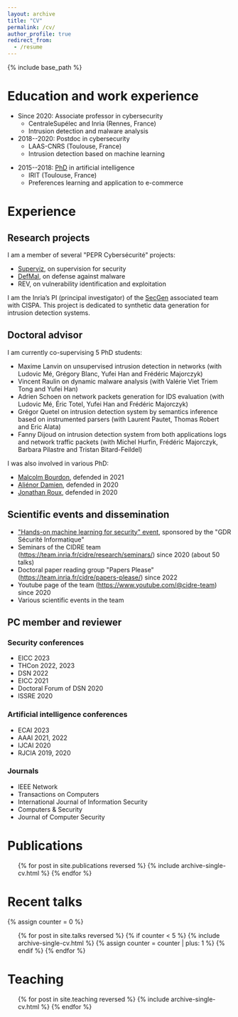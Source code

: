 ```yaml
---
layout: archive
title: "CV"
permalink: /cv/
author_profile: true
redirect_from:
  - /resume
---
```


{% include base_path %}

# Education and work experience
- Since 2020: Associate professor in cybersecurity
    - CentraleSupélec and Inria (Rennes, France)
    - Intrusion detection and malware analysis
- 2018--2020: Postdoc in cybersecurity
    - LAAS-CNRS (Toulouse, France)
    - Intrusion detection based on machine learning
* 2015--2018: [PhD](https://www.theses.fr/2018TOU30182) in artificial intelligence
    - IRIT (Toulouse, France)
    - Preferences learning and application to e-commerce

# Experience

## Research projects

I am a member of several "PEPR Cybersécurité" projects:
- [Superviz](https://files.inria.fr/superviz/), on supervision for security
- [DefMal](https://pepr-defmal.loria.fr/), on defense against malware
- REV, on vulnerability identification and exploitation

I am the Inria’s PI (principal investigator) of the [SecGen](https://files.inria.fr/secgen) associated team with CISPA. This project is dedicated to synthetic data generation for intrusion detection systems.

## Doctoral advisor

I am currently co-supervising 5 PhD students:
- Maxime Lanvin on unsupervised intrusion detection in networks (with Ludovic Mé, Grégory Blanc, Yufei Han and Frédéric Majorczyk)
- Vincent Raulin on dynamic malware analysis (with Valérie Viet Triem Tong and Yufei Han)
- Adrien Schoen on network packets generation for IDS evaluation (with Ludovic Mé, Éric Totel, Yufei Han and Frédéric Majorczyk)
- Grégor Quetel on intrusion detection system by semantics inference based on instrumented parsers (with Laurent Pautet, Thomas Robert and Eric Alata)
- Fanny Dijoud on intrusion detection system from both applications logs and network traffic packets (with Michel Hurfin, Frédéric Majorczyk, Barbara Pilastre and Tristan Bitard-Feildel)

I was also involved in various PhD:
- [Malcolm Bourdon](http://theses.fr/s261687), defended in 2021
- [Aliénor Damien](http://theses.fr/2020ISAT0001), defended in 2020
- [Jonathan Roux](http://theses.fr/2020TOU30011), defended in 2020

## Scientific events and dissemination

- ["Hands-on machine learning for security" event](https://team.inria.fr/cidre/hands-on-machine-learning-for-security/), sponsored by the "GDR Sécurité Informatique"
- Seminars of the CIDRE team (<https://team.inria.fr/cidre/research/seminars/>) since 2020 (about 50 talks)
- Doctoral paper reading group "Papers Please" (<https://team.inria.fr/cidre/papers-please/>) since 2022
- Youtube page of the team (<https://www.youtube.com/@cidre-team>) since 2020
- Various scientific events in the team

## PC member and reviewer

### Security conferences
- EICC 2023
- THCon 2022, 2023
- DSN 2022
- EICC 2021
- Doctoral Forum of DSN 2020
- ISSRE 2020

### Artificial intelligence conferences
- ECAI 2023
- AAAI 2021, 2022
- IJCAI 2020
- RJCIA 2019, 2020

### Journals
- IEEE Network
- Transactions on Computers
- International Journal of Information Security
- Computers & Security
- Journal of Computer Security

# Publications
  <ul>{% for post in site.publications reversed %}
    {% include archive-single-cv.html %}
  {% endfor %}</ul>

# Recent talks
  {% assign counter = 0 %}
  <ul>{% for post in site.talks reversed %}
    {% if counter < 5 %}
      {% include archive-single-cv.html %}
      {% assign counter = counter | plus: 1 %}
    {% endif %}
  {% endfor %}</ul>

# Teaching
  <ul>{% for post in site.teaching reversed %}
    {% include archive-single-cv.html %}
  {% endfor %}</ul>

